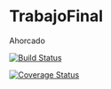 # TrabajoFinal
Ahorcado

[![Build Status](https://travis-ci.org/MarianoCol/TrabajoFinal.svg?branch=desarrollo)](https://travis-ci.org/MarianoCol/TrabajoFinal)

[![Coverage Status](https://coveralls.io/repos/github/MarianoCol/TrabajoFinal/badge.svg?branch=desarrollo)](https://coveralls.io/github/MarianoCol/TrabajoFinal)